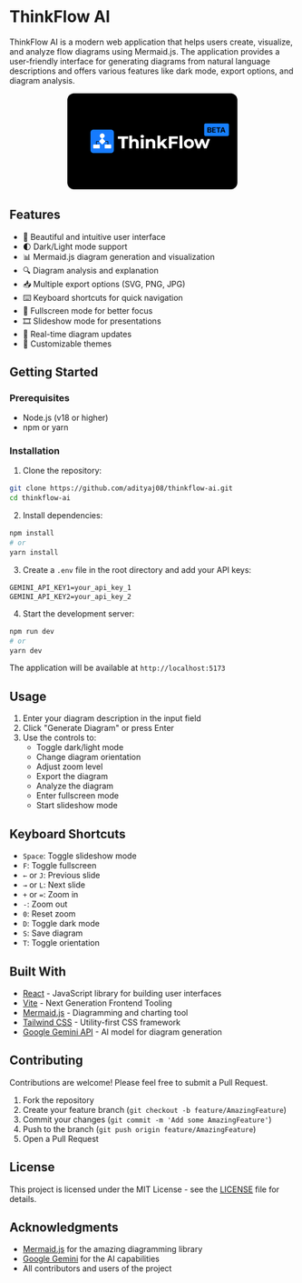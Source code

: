 # ThinkFlow AI


ThinkFlow AI is a modern web application that helps users create, visualize, and analyze flow diagrams using Mermaid.js. The application provides a user-friendly interface for generating diagrams from natural language descriptions and offers various features like dark mode, export options, and diagram analysis.

<div align="center" >
  <img src="ThinkFlow.png" alt="ThinkFlow Logo" width="300" style="border-radius: 12px;"/>
</div>

## Features

- 🎨 Beautiful and intuitive user interface
- 🌓 Dark/Light mode support
- 📊 Mermaid.js diagram generation and visualization
- 🔍 Diagram analysis and explanation
- 📥 Multiple export options (SVG, PNG, JPG)
- ⌨️ Keyboard shortcuts for quick navigation
- 🎯 Fullscreen mode for better focus
- 🎞️ Slideshow mode for presentations
- 🔄 Real-time diagram updates
- 🎨 Customizable themes

## Getting Started

### Prerequisites

- Node.js (v18 or higher)
- npm or yarn

### Installation

1. Clone the repository:
```bash
git clone https://github.com/adityaj08/thinkflow-ai.git
cd thinkflow-ai
```

2. Install dependencies:
```bash
npm install
# or
yarn install
```

3. Create a `.env` file in the root directory and add your API keys:
```env
GEMINI_API_KEY1=your_api_key_1
GEMINI_API_KEY2=your_api_key_2
```

4. Start the development server:
```bash
npm run dev
# or
yarn dev
```

The application will be available at `http://localhost:5173`

## Usage

1. Enter your diagram description in the input field
2. Click "Generate Diagram" or press Enter
3. Use the controls to:
   - Toggle dark/light mode
   - Change diagram orientation
   - Adjust zoom level
   - Export the diagram
   - Analyze the diagram
   - Enter fullscreen mode
   - Start slideshow mode

## Keyboard Shortcuts

- `Space`: Toggle slideshow mode
- `F`: Toggle fullscreen
- `←` or `J`: Previous slide
- `→` or `L`: Next slide
- `+` or `=`: Zoom in
- `-`: Zoom out
- `0`: Reset zoom
- `D`: Toggle dark mode
- `S`: Save diagram
- `T`: Toggle orientation

## Built With

- [React](https://reactjs.org/) - JavaScript library for building user interfaces
- [Vite](https://vitejs.dev/) - Next Generation Frontend Tooling
- [Mermaid.js](https://mermaid.js.org/) - Diagramming and charting tool
- [Tailwind CSS](https://tailwindcss.com/) - Utility-first CSS framework
- [Google Gemini API](https://ai.google.dev/) - AI model for diagram generation

## Contributing

Contributions are welcome! Please feel free to submit a Pull Request.

1. Fork the repository
2. Create your feature branch (`git checkout -b feature/AmazingFeature`)
3. Commit your changes (`git commit -m 'Add some AmazingFeature'`)
4. Push to the branch (`git push origin feature/AmazingFeature`)
5. Open a Pull Request

## License

This project is licensed under the MIT License - see the [LICENSE](LICENSE) file for details.

## Acknowledgments

- [Mermaid.js](https://mermaid.js.org/) for the amazing diagramming library
- [Google Gemini](https://ai.google.dev/) for the AI capabilities
- All contributors and users of the project
